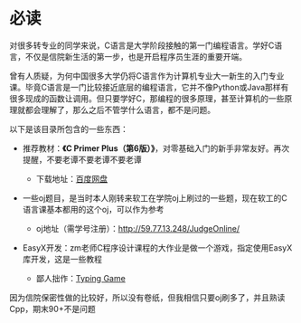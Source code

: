 # 必读

对很多转专业的同学来说，C语言是大学阶段接触的第一门编程语言。学好C语言，不仅是信院新生活的第一步，也是开启程序员生涯的重要开端。

曾有人质疑，为何中国很多大学仍将C语言作为计算机专业大一新生的入门专业课。毕竟C语言是一门比较接近底层的编程语言，它并不像Python或Java那样有很多现成的函数让调用。但只要学好C，那编程的很多原理，甚至计算机的一些原理就都会理解了，那么之后不管学什么语言，都不是问题。

以下是该目录所包含的一些东西：

* 推荐教材：**《C Primer Plus（第6版）》**，对零基础入门的新手非常友好。再次提醒，不要老谭不要老谭不要老谭
  * 下载地址：[百度网盘](https://pan.baidu.com/s/1TWnS5Dh9IlY3Sz8d-mM22A?pwd=kn84) 

* 一些oj题目，是当时本人刚转来软工在学院oj上刷过的一些题，现在软工的C语言课基本都用的这个oj，可以作为参考
  * oj地址（需学号注册）：http://59.77.13.248/JudgeOnline/
* EasyX开发：zm老师C程序设计课程的大作业是做一个游戏，指定使用EasyX库开发，这是一些教程
  * 鄙人拙作：[Typing Game](https://github.com/529106896/Typing_Game)

因为信院保密性做的比较好，所以没有卷纸，但我相信只要oj刷多了，并且熟读Cpp，期末90+不是问题
